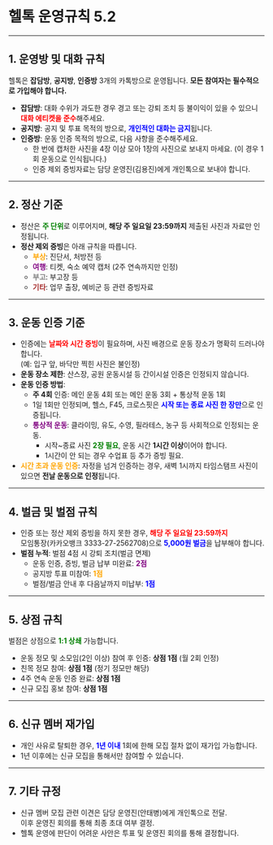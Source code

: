 # **헬톡 운영규칙 5.2**

---

## **1. 운영방 및 대화 규칙**
헬톡은 **잡담방**, **공지방**, **인증방** 3개의 카톡방으로 운영됩니다. **모든 참여자는 필수적으로 가입해야 합니다.**

- **잡담방**: 대화 수위가 과도한 경우 경고 또는 강퇴 조치 등 불이익이 있을 수 있으니 <span style="color:red;">**대화 에티켓을 준수**</span>해주세요.
- **공지방**: 공지 및 투표 목적의 방으로, <span style="color:blue;">**개인적인 대화는 금지**</span>됩니다.
- **인증방**: 운동 인증 목적의 방으로, 다음 사항을 준수해주세요.
  - 한 번에 캡처한 사진을 4장 이상 모아 1장의 사진으로 보내지 마세요. (이 경우 1회 운동으로 인식됩니다.)
  - 인증 제외 증빙자료는 담당 운영진(김용진)에게 개인톡으로 보내야 합니다.

---

## **2. 정산 기준**
- 정산은 <span style="color:green;">**주 단위**</span>로 이루어지며, **해당 주 일요일 23:59까지** 제출된 사진과 자료만 인정됩니다.
- **정산 제외 증빙**은 아래 규칙을 따릅니다.
  - <span style="color:orange;">**부상**</span>: 진단서, 처방전 등
  - <span style="color:purple;">**여행**</span>: 티켓, 숙소 예약 캡처 (2주 연속까지만 인정)
  - <span style="color:gray;">**부고**</span>: 부고장 등
  - <span style="color:brown;">**기타**</span>: 업무 출장, 예비군 등 관련 증빙자료

---

## **3. 운동 인증 기준**
- 인증에는 <span style="color:red;">**날짜와 시간 증빙**</span>이 필요하며, 사진 배경으로 운동 장소가 명확히 드러나야 합니다.  
  (예: 입구 앞, 바닥만 찍힌 사진은 불인정)
- **운동 장소 제한**: 산스장, 공원 운동시설 등 간이시설 인증은 인정되지 않습니다.
- **운동 인증 방법**:
  - **주 4회** 인증: 메인 운동 4회 또는 메인 운동 3회 + 통상적 운동 1회
  - 1일 1회만 인정되며, 헬스, F45, 크로스핏은 <span style="color:blue;">**시작 또는 종료 사진 한 장만**</span>으로 인증됩니다.
  - <span style="color:purple;">**통상적 운동**</span>: 클라이밍, 유도, 수영, 필라테스, 농구 등 사회적으로 인정되는 운동.
    - 시작~종료 사진 <span style="color:green;">**2장 필요**</span>, 운동 시간 **1시간 이상**이어야 합니다.
    - 1시간이 안 되는 경우 수업표 등 추가 증빙 필요.
- <span style="color:orange;">**시간 초과 운동 인증**</span>: 자정을 넘겨 인증하는 경우, 새벽 1시까지 타임스탬프 사진이 있으면 **전날 운동으로 인정**됩니다.

---

## **4. 벌금 및 벌점 규칙**
- 인증 또는 정산 제외 증빙을 하지 못한 경우, <span style="color:red;">**해당 주 일요일 23:59까지**</span>  
  모임통장(카카오뱅크 3333-27-2562708)으로 <span style="color:blue;">**5,000원 벌금**</span>을 납부해야 합니다.
- **벌점 누적**: 벌점 4점 시 강퇴 조치(벌금 면제)
  - 운동 인증, 증빙, 벌금 납부 미완료: <span style="color:purple;">**2점**</span>
  - 공지방 투표 미참여: <span style="color:orange;">**1점**</span>
  - 벌점/벌금 안내 후 다음날까지 미납부: <span style="color:blue;">**1점**</span>

---

## **5. 상점 규칙**
벌점은 상점으로 <span style="color:green;">**1:1 상쇄**</span> 가능합니다.

- 운동 정모 및 소모임(2인 이상) 참여 후 인증: **상점 1점** (월 2회 인정)
- 친목 정모 참여: **상점 1점** (정기 정모만 해당)
- 4주 연속 운동 인증 완료: **상점 1점**
- 신규 모집 홍보 참여: **상점 1점**

---

## **6. 신규 멤버 재가입**
- 개인 사유로 탈퇴한 경우, <span style="color:blue;">**1년 이내**</span> 1회에 한해 모집 절차 없이 재가입 가능합니다.
- 1년 이후에는 신규 모집을 통해서만 참여할 수 있습니다.

---

## **7. 기타 규정**
- 신규 멤버 모집 관련 이견은 담당 운영진(안태병)에게 개인톡으로 전달.  
  이후 운영진 회의를 통해 최종 초대 여부 결정.
- 헬톡 운영에 판단이 어려운 사안은 투표 및 운영진 회의를 통해 결정합니다.
